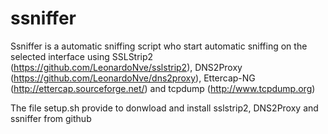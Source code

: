 ssniffer
========
Ssniffer is a automatic sniffing script who start automatic sniffing on the selected interface
using SSLStrip2 (https://github.com/LeonardoNve/sslstrip2), DNS2Proxy (https://github.com/LeonardoNve/dns2proxy),
Ettercap-NG (http://ettercap.sourceforge.net/) and tcpdump (http://www.tcpdump.org)

The file setup.sh provide to donwload and install sslstrip2, DNS2Proxy and ssniffer from github

